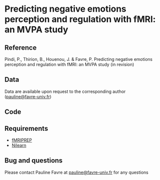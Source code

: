 # Predicting negative emotions perception and regulation with fMRI: an MVPA study

## Reference
Pindi, P., Thirion, B., Houenou, J. & Favre, P. Predicting negative emotions perception and regulation with fMRI: an MVPA study (in revision)

## Data
Data are available upon request to the corresponding author (pauline@favre-univ.fr)

## Code

## Requirements
* [fMRIPREP](https://fmriprep.org/en/stable/)
* [Nilearn](https://nilearn.github.io/stable/index.html)

## Bug and questions
Please contact Pauline Favre at pauline@favre-univ.fr for any questions
